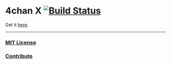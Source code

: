 # 4chan X [![Build Status](https://secure.travis-ci.org/MayhemYDG/4chan-x.png?branch=master)](https://travis-ci.org/MayhemYDG/4chan-x)

Get it [here](http://mayhemydg.github.com/4chan-x/).

***

### [MIT License](/4chan-x/blob/master/LICENSE)
### [Contribute](/4chan-x/blob/master/CONTRIBUTING.md)
